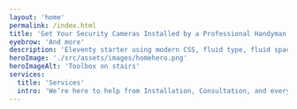 ```yaml
---
layout: 'home'
permalink: /index.html
title: 'Get Your Security Cameras Installed by a Professional Handyman.'
eyebrow: 'And more'
description: 'Eleventy starter using modern CSS, fluid type, fluid spacing, flexible layout and progressive enhancement.'
heroImage: './src/assets/images/homehero.png'
heroImageAlt: 'Toolbox on stairs'
services:
  title: 'Services'
  intro: 'We’re here to help from Installation, Consultation, and everything in between. Contact us for specific details or for specialized jobs.'
---
```

